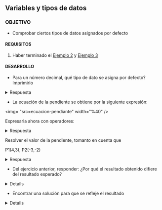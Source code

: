 ## Variables y tipos de datos

### OBJETIVO 

- Comprobar ciertos tipos de datos asignados por defecto

#### REQUISITOS 

1. Haber terminado el [Ejemplo 2](Ejemplo-02) y [Ejemplo 3](Ejemplo-03)

#### DESARROLLO

* Para un número decimal, qué tipo de dato se asigna por defecto? Imprimirlo

<details>

<summary>Respuesta</summary>

El tipo de dato por defecto es Long y lo comprobamos así:

```kotlin
 val decimal = 100.325
    println(decimal.javaClass.kotlin)
```

el resultado debe dar

>class kotlin.Double

</details>

* La ecuación de la pendiente se obtiene por la siguiente expresión:

<img= "src=ecuacion-pendiante" width="%40" />

Expresarla ahora con operadores:

<details>

<summary>Respuesta</summary
	
```kotlin
val m=(y2-y1)/(x2-x1) 
```
	
</details>

Resolver el valor de la pendiente, tomanto en cuenta que 

P1(4,3), P2(-3,-2)


<details>

<summary>Respuesta</summary
	
El resultado esperado sería:
m = (-2-3)/ (-3-4) = (-5)/(-7) = 5/7 = 0.714

El código es:
```kotlin
val y2 = -2
val y1 = 3
val x2 = -3
val x1 = 4

val m=(y2-y1)/(x2-x1)
println(m)
```


el resultado obtenido es

>0

</details>


* Del ejercicio anterior, responder: ¿Por qué el resultado obtenido difiere del resultado esperado?

<details>

	<summary>Respuesta</summary>
	
Por que la operación de Integers dan un como resultado otro Int, como el resultado es decimal, se redondea a 0.
	
</details>

* Encontrar una solución para que se refleje el resultado


<details>

	<summary>Respuesta</summary>
	
Una solución es declarar alguno de nuestras variables como flotante, por ejemplo:

```kotlin
val y2 = -2f
```
Al detectar un Float, el resultado se vuelve flotante.

>0.71428573
	
</details>




